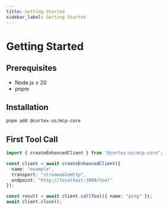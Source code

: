 ```yaml
---
title: Getting Started
sidebar_label: Getting Started
---
```


# Getting Started

## Prerequisites

- Node.js ≥ 20
- pnpm

## Installation

```sh
pnpm add @cortex-os/mcp-core
```

## First Tool Call

```ts
import { createEnhancedClient } from "@cortex-os/mcp-core";

const client = await createEnhancedClient({
  name: "example",
  transport: "streamableHttp",
  endpoint: "http://localhost:3000/tool"
});

const result = await client.callTool({ name: "ping" });
await client.close();

```